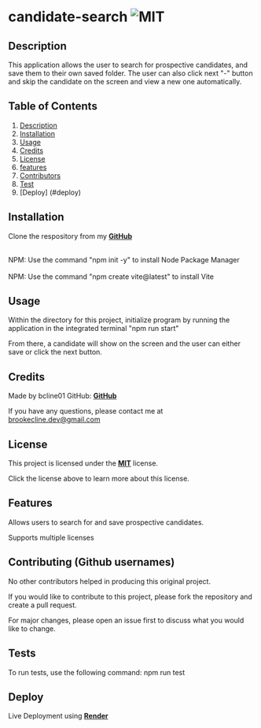# candidate-search ![MIT](https://img.shields.io/badge/license-MIT-green)


## Description
This application allows the user to search for prospective candidates, and save them to their own saved folder. The user can also click next "-" button and skip the candidate on the screen and view a new one automatically. 

  ## Table of Contents
  1. [Description](#description)
  2. [Installation](#installation)
  3. [Usage](#usage)
  4. [Credits](#credits)
  5. [License](#license)
  6. [features](#features)
  7. [Contributors](#contribute)
  8. [Test](#test)
  9. [Deploy] (#deploy)

  ## Installation
  Clone the respository from my **[GitHub](https://github.com/bcline01/candidate-search)**

   <br>NPM: Use the command "npm init -y" to install Node Package Manager<br>
      <br>NPM: Use the command "npm create vite@latest" to install Vite<br>

   

  ## Usage
  Within the directory for this project, initialize program by running the application in the integrated terminal "npm run start"

  From there, a candidate will show on the screen and the user can either save or click the next button. 



  ## Credits
  Made by bcline01 GitHub: **[GitHub](https://github.com/bcline01)**
  

  If you have any questions, please contact me at <brookecline.dev@gmail.com>

  ## License
  This project is licensed under the **[MIT](https://opensource.org/licenses/MIT)** license.

  Click the license above to learn more about this license.

  ## Features
  Allows users to search for and save prospective candidates. 

  Supports multiple licenses

  ## Contributing (Github usernames)
  No other contributors helped in producing this original project.

  If you would like to contribute to this project, please fork the repository and create a pull request. 
    
  For major changes, please open an issue first to discuss what you would like to change.

  ## Tests
  To run tests, use the following command: npm run test

  ## Deploy
  Live Deployment using **[Render](https://candidate-search-fzug.onrender.com)**